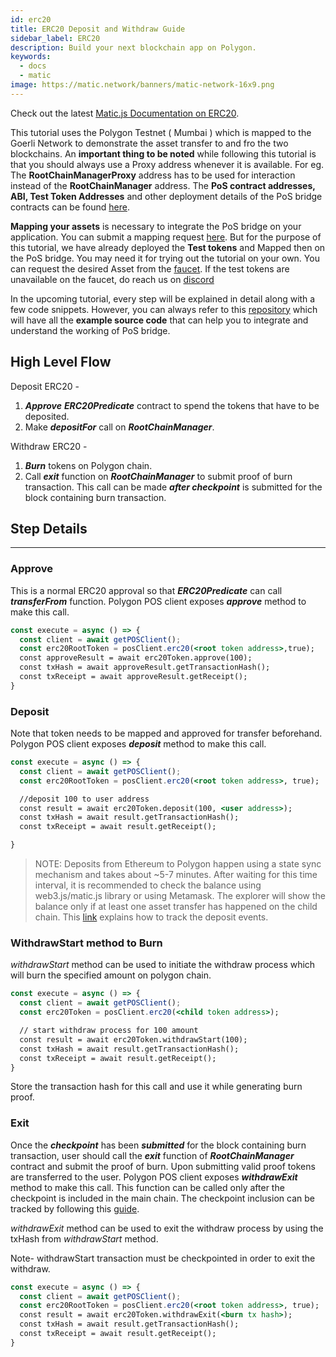 ```yaml
---
id: erc20
title: ERC20 Deposit and Withdraw Guide
sidebar_label: ERC20
description: Build your next blockchain app on Polygon.
keywords:
  - docs
  - matic
image: https://matic.network/banners/matic-network-16x9.png
---
```


Check out the latest [Matic.js Documentation on ERC20](https://maticnetwork.github.io/matic.js/docs/pos/erc20/).

This tutorial uses the Polygon Testnet ( Mumbai ) which is mapped to the Goerli Network to demonstrate the asset transfer to and fro the two blockchains. An **important thing to be noted** while following this tutorial is that you should always use a Proxy address whenever it is available. For eg. The **RootChainManagerProxy** address has to be used for interaction instead of the **RootChainManager** address. The **PoS contract addresses, ABI, Test Token Addresses** and other deployment details of the PoS bridge contracts can be found [here](/docs/develop/ethereum-polygon/pos/deployment).

**Mapping your assets** is necessary to integrate the PoS bridge on your application. You can submit a mapping request [here](/docs/develop/ethereum-polygon/submit-mapping-request). But for the purpose of this tutorial, we have already deployed the **Test tokens** and Mapped then on the PoS bridge. You may need it for trying out the tutorial on your own. You can request the desired Asset from the [faucet](https://faucet.polygon.technology/). If the test tokens are unavailable on the faucet, do reach us on [discord](https://discord.com/invite/0xPolygon)

In the upcoming tutorial, every step will be explained in detail along with a few code snippets. However, you can always refer to this [repository](https://github.com/maticnetwork/matic.js/tree/master/examples/pos) which will have all the **example source code** that can help you to integrate and understand the working of PoS bridge.

## High Level Flow

Deposit ERC20 -

1. **_Approve_** **_ERC20Predicate_** contract to spend the tokens that have to be deposited.
2. Make **_depositFor_** call on **_RootChainManager_**.

Withdraw ERC20 -

1. **_Burn_** tokens on Polygon chain.
2. Call **_exit_** function on **_RootChainManager_** to submit proof of burn transaction. This call can be made **_after checkpoint_** is submitted for the block containing burn transaction.

## Step Details

---

### Approve

This is a normal ERC20 approval so that **_ERC20Predicate_** can call **_transferFrom_** function. Polygon POS client exposes **_approve_** method to make this call.

```jsx
const execute = async () => {
  const client = await getPOSClient();
  const erc20RootToken = posClient.erc20(<root token address>,true);
  const approveResult = await erc20Token.approve(100);
  const txHash = await approveResult.getTransactionHash();
  const txReceipt = await approveResult.getReceipt();
}
```

### Deposit

Note that token needs to be mapped and approved for transfer beforehand. Polygon POS client exposes **_deposit_** method to make this call.

```jsx
const execute = async () => {
  const client = await getPOSClient();
  const erc20RootToken = posClient.erc20(<root token address>, true);

  //deposit 100 to user address
  const result = await erc20Token.deposit(100, <user address>);
  const txHash = await result.getTransactionHash();
  const txReceipt = await result.getReceipt();

}
```

> NOTE: Deposits from Ethereum to Polygon happen using a state sync mechanism and takes about ~5-7 minutes. After waiting for this time interval, it is recommended to check the balance using web3.js/matic.js library or using Metamask. The explorer will show the balance only if at least one asset transfer has happened on the child chain. This [link](/docs/develop/ethereum-polygon/pos/deposit-withdraw-event-pos) explains how to track the deposit events.

### WithdrawStart method to Burn

*withdrawStart* method can be used to initiate the withdraw process which will burn the specified amount on polygon chain.

```jsx
const execute = async () => {
  const client = await getPOSClient();
  const erc20Token = posClient.erc20(<child token address>);

  // start withdraw process for 100 amount
  const result = await erc20Token.withdrawStart(100);
  const txHash = await result.getTransactionHash();
  const txReceipt = await result.getReceipt();
}
```

Store the transaction hash for this call and use it while generating burn proof.

### Exit

Once the **_checkpoint_** has been **_submitted_** for the block containing burn transaction, user should call the **_exit_** function of **_RootChainManager_** contract and submit the proof of burn. Upon submitting valid proof tokens are transferred to the user. Polygon POS client exposes **_withdrawExit_** method to make this call. This function can be called only after the checkpoint is included in the main chain. The checkpoint inclusion can be tracked by following this [guide](/docs/develop/ethereum-polygon/pos/deposit-withdraw-event-pos#checkpoint-events).

*withdrawExit* method can be used to exit the withdraw process by using the txHash from *withdrawStart* method.

Note- withdrawStart transaction must be checkpointed in order to exit the withdraw.


```jsx
const execute = async () => {
  const client = await getPOSClient();
  const erc20RootToken = posClient.erc20(<root token address>, true);
  const result = await erc20Token.withdrawExit(<burn tx hash>);
  const txHash = await result.getTransactionHash();
  const txReceipt = await result.getReceipt();
}
```
